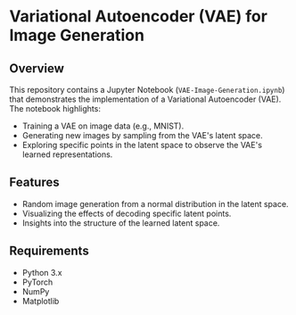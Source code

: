 # Variational Autoencoder (VAE) for Image Generation

## Overview
This repository contains a Jupyter Notebook (`VAE-Image-Generation.ipynb`) that demonstrates the implementation of a Variational Autoencoder (VAE). The notebook highlights:
- Training a VAE on image data (e.g., MNIST).
- Generating new images by sampling from the VAE's latent space.
- Exploring specific points in the latent space to observe the VAE's learned representations.

## Features
- Random image generation from a normal distribution in the latent space.
- Visualizing the effects of decoding specific latent points.
- Insights into the structure of the learned latent space.
## Requirements
- Python 3.x
- PyTorch
- NumPy
- Matplotlib
